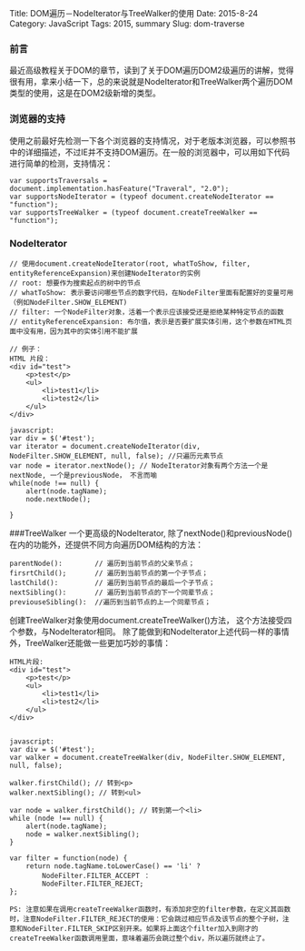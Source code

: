 Title: DOM遍历－NodeIterator与TreeWalker的使用
Date: 2015-8-24
Category: JavaScript
Tags: 2015, summary
Slug: dom-traverse

### 前言
最近高级教程关于DOM的章节，读到了关于DOM遍历DOM2级遍历的讲解，觉得很有用，拿来小结一下，总的来说就是NodeIterator和TreeWalker两个遍历DOM类型的使用，这是在DOM2级新增的类型。

### 浏览器的支持
使用之前最好先检测一下各个浏览器的支持情况，对于老版本浏览器，可以参照书中的详细描述，不过IE并不支持DOM遍历。在一般的浏览器中，可以用如下代码进行简单的检测，支持情况：
```
var supportsTraversals = document.implementation.hasFeature("Traveral", "2.0");
var supportsNodeIterator = (typeof document.createNodeIterator == "function");
var supportsTreeWalker = (typeof document.createTreeWalker == "function");
```

### NodeIterator
```
// 使用document.createNodeIterator(root, whatToShow, filter, entityReferenceExpansion)来创建NodeIterator的实例
// root: 想要作为搜索起点的树中的节点
// whatToShow: 表示要访问哪些节点的数字代码，在NodeFilter里面有配置好的变量可用（例如NodeFilter.SHOW_ELEMENT)
// filter: 一个NodeFilter对象，活着一个表示应该接受还是拒绝某种特定节点的函数
// entityReferenceExpansion: 布尔值，表示是否要扩展实体引用，这个参数在HTML页面中没有用，因为其中的实体引用不能扩展

// 例子：
HTML 片段：
<div id="test">
	<p>test</p>
    <ul>
    	<li>test1</li>
        <li>test2</li>
    </ul>
</div>

javascript:
var div = $('#test');
var iterator = document.createNodeIterator(div, NodeFilter.SHOW_ELEMENT, null, false); //只遍历元素节点
var node = iterator.nextNode(); // NodeIterator对象有两个方法一个是nextNode, 一个是previousNode， 不言而喻
while(node !== null) {
	alert(node.tagName);
    node.nextNode();

}

```

###TreeWalker
一个更高级的NodeIterator, 除了nextNode()和previousNode()在内的功能外，还提供不同方向遍历DOM结构的方法：
```
parentNode():        // 遍历到当前节点的父亲节点；
firsrtChild();       // 遍历到当前节点的第一个子节点；
lastChild():         // 遍历到当前节点的最后一个子节点；
nextSibling():       // 遍历到当前节点的下一个同辈节点；
previouseSibling():  //遍历到当前节点的上一个同辈节点；
```

创建TreeWalker对象使用document.createTreeWalker()方法， 这个方法接受四个参数，与NodeIterator相同。
除了能做到和NodeIterator上述代码一样的事情外，TreeWalker还能做一些更加巧妙的事情：

```
HTML片段:
<div id="test">
	<p>test</p>
    <ul>
    	<li>test1</li>
        <li>test2</li>
    </ul>
</div>


javascript:
var div = $('#test');
var walker = document.createTreeWalker(div, NodeFilter.SHOW_ELEMENT, null, false);

walker.firstChild(); // 转到<p>
walker.nextSibling(); // 转到<ul>

var node = walker.firstChild(); // 转到第一个<li>
while (node !== null) {
	alert(node.tagName);
    node = walker.nextSibling();
}

var filter = function(node) {
	return node.tagName.toLowerCase() == 'li' ?
    	NodeFilter.FILTER_ACCEPT ：
        NodeFilter.FILTER_REJECT;
};

PS: 注意如果在调用createTreeWalker函数时，有添加非空的filter参数，在定义其函数时，注意NodeFilter.FILTER_REJECT的使用：它会跳过相应节点及该节点的整个子树，注意和NodeFilter.FILTER_SKIP区别开来。如果将上面这个filter加入到刚才的createTreeWalker函数调用里面，意味着遍历会跳过整个div，所以遍历就终止了。

```

